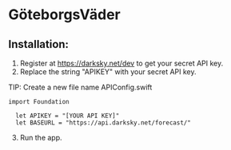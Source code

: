 # GöteborgsVäder

## Installation: 
1) Register at https://darksky.net/dev to get your secret API key.
2) Replace the string "APIKEY" with your secret API key.
  
  TIP: Create a new file name APIConfig.swift
  ```
  import Foundation

    let APIKEY = "[YOUR API KEY]"
    let BASEURL = "https://api.darksky.net/forecast/"
  ```
3) Run the app.

